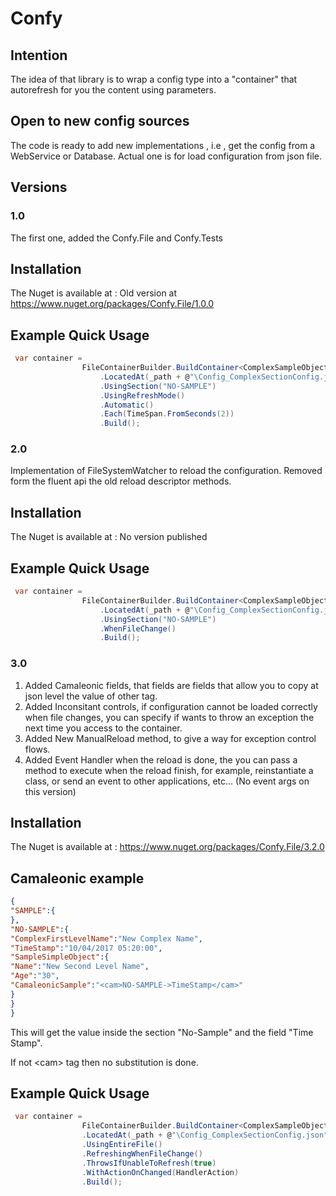 # Confy
## Intention
The idea of that library is to wrap a config type into a "container" that autorefresh for you the content using parameters.

## Open to new config sources
The code is ready to add new implementations , i.e , get the config from a WebService or Database.
Actual one is for load configuration from json file.

## Versions
### 1.0 
The first one, added the Confy.File and Confy.Tests

## Installation

The Nuget is available at : Old version at https://www.nuget.org/packages/Confy.File/1.0.0

## Example Quick Usage

```csharp
 var container =
                FileContainerBuilder.BuildContainer<ComplexSampleObject>()
                    .LocatedAt(_path + @"\Config_ComplexSectionConfig.json")
                    .UsingSection("NO-SAMPLE")
                    .UsingRefreshMode()
                    .Automatic()
                    .Each(TimeSpan.FromSeconds(2))
                    .Build();
```

### 2.0 
Implementation of FileSystemWatcher to reload the configuration.
Removed form the fluent api the old reload descriptor methods. 
## Installation

The Nuget is available at : No version published

## Example Quick Usage

```csharp
 var container =
                FileContainerBuilder.BuildContainer<ComplexSampleObject>()
                    .LocatedAt(_path + @"\Config_ComplexSectionConfig.json")
                    .UsingSection("NO-SAMPLE")
                    .WhenFileChange()
                    .Build();
```

### 3.0 
1. Added Camaleonic fields, that fields are fields that allow you to copy at json level the value of other tag.
2. Added Inconsitant controls, if configuration cannot be loaded correctly when file changes, you can specify if wants to throw an exception the next time you access to the container.
3. Added New ManualReload method, to give a way for exception control flows.
4. Added Event Handler when the reload is done, the you can pass a method to execute when the reload finish, for example, reinstantiate a class, or send an event to other applications, etc... (No event args on this version)

## Installation

The Nuget is available at : https://www.nuget.org/packages/Confy.File/3.2.0

## Camaleonic example
```json
{
"SAMPLE":{
},
"NO-SAMPLE":{
"ComplexFirstLevelName":"New Complex Name",
"TimeStamp":"10/04/2017 05:20:00",
"SampleSimpleObject":{
"Name":"New Second Level Name",
"Age":"30",
"CamaleonicSample":"<cam>NO-SAMPLE->TimeStamp</cam>"
}
}
}
```
This will get the value inside the section "No-Sample" and the field "Time Stamp".

If not \<cam> tag then no substitution is done.

## Example Quick Usage
```csharp
 var container =
                FileContainerBuilder.BuildContainer<ComplexSampleObject>()
                .LocatedAt(_path + @"\Config_ComplexSectionConfig.json")
                .UsingEntireFile()
                .RefreshingWhenFileChange()
                .ThrowsIfUnableToRefresh(true)
                .WithActionOnChanged(HandlerAction)
                .Build();
```             
        
